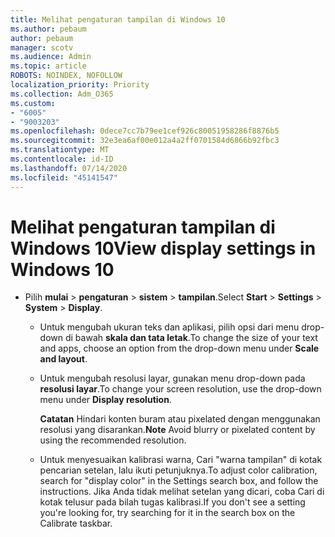 ```yaml
---
title: Melihat pengaturan tampilan di Windows 10
ms.author: pebaum
author: pebaum
manager: scotv
ms.audience: Admin
ms.topic: article
ROBOTS: NOINDEX, NOFOLLOW
localization_priority: Priority
ms.collection: Adm_O365
ms.custom:
- "6005"
- "9003203"
ms.openlocfilehash: 0dece7cc7b79ee1cef926c80051958286f8876b5
ms.sourcegitcommit: 32e3ea6af00e012a4a2ff0701584d6866b92fbc3
ms.translationtype: MT
ms.contentlocale: id-ID
ms.lasthandoff: 07/14/2020
ms.locfileid: "45141547"
---
```

# <a name="view-display-settings-in-windows-10"></a><span data-ttu-id="c83fb-102">Melihat pengaturan tampilan di Windows 10</span><span class="sxs-lookup"><span data-stu-id="c83fb-102">View display settings in Windows 10</span></span>

- <span data-ttu-id="c83fb-103">Pilih **mulai**   >  **pengaturan**   >  **sistem**  >  **tampilan**.</span><span class="sxs-lookup"><span data-stu-id="c83fb-103">Select **Start**  > **Settings**  > **System** > **Display**.</span></span>
    -  <span data-ttu-id="c83fb-104">Untuk mengubah ukuran teks dan aplikasi, pilih opsi dari menu drop-down di bawah **skala dan tata letak**.</span><span class="sxs-lookup"><span data-stu-id="c83fb-104">To change the size of your text and apps, choose an option from the drop-down menu under  **Scale and layout**.</span></span>
    - <span data-ttu-id="c83fb-105">Untuk mengubah resolusi layar, gunakan menu drop-down pada **resolusi layar**.</span><span class="sxs-lookup"><span data-stu-id="c83fb-105">To change your screen resolution, use the drop-down menu under **Display resolution**.</span></span>
     
      <span data-ttu-id="c83fb-106">**Catatan** Hindari konten buram atau pixelated dengan menggunakan resolusi yang disarankan.</span><span class="sxs-lookup"><span data-stu-id="c83fb-106">**Note** Avoid blurry or pixelated content by using the recommended resolution.</span></span>
    - <span data-ttu-id="c83fb-107">Untuk menyesuaikan kalibrasi warna, Cari "warna tampilan" di kotak pencarian setelan, lalu ikuti petunjuknya.</span><span class="sxs-lookup"><span data-stu-id="c83fb-107">To adjust color calibration, search for "display color" in the Settings search box, and follow the instructions.</span></span> <span data-ttu-id="c83fb-108">Jika Anda tidak melihat setelan yang dicari, coba Cari di kotak telusur pada bilah tugas kalibrasi.</span><span class="sxs-lookup"><span data-stu-id="c83fb-108">If you don't see a setting you're looking for, try searching for it in the search box on the Calibrate taskbar.</span></span>